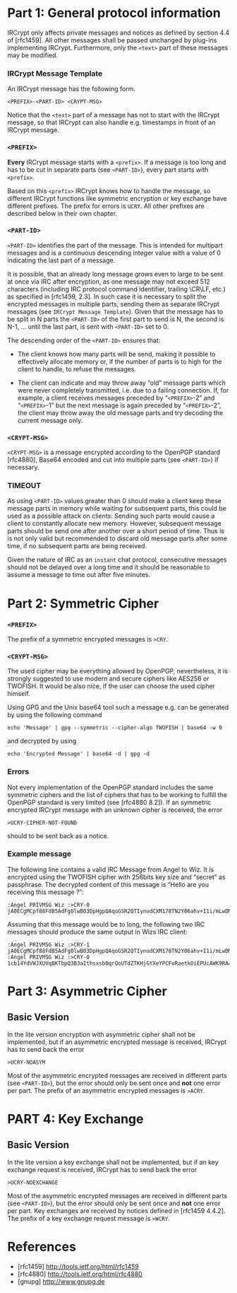 Part 1: General protocol information
====================================

IRCrypt only affects private messages and notices as defined by section 4.4 of
[rfc1459]. All other messages shall be passed unchanged by plug-ins
implementing IRCrypt. Furthermore, only the `<text>` part of these messages may
be modified.


### IRCrypt Message Template

An IRCrypt message has the following form.

    <PREFIX>-<PART-ID> <CRYPT-MSG>

Notice that the `<text>` part of a message has not to start with the IRCrypt
message, so that IRCrypt can also handle e.g. timestamps in front of an IRCrypt
message.

### `<PREFIX>`

**Every** IRCrypt message starts with a `<prefix>`. If a message is too long
and has to be cut in separate parts (see `<PART-ID>`), every part starts with
`<prefix>`.

Based on this `<prefix>` IRCrypt knows how to handle the message, so different
IRCrypt functions like symmetric encryption or key exchange have different
prefixes. The prefix for errors is `UCRY`. All other prefixes are described
below in their own chapter.

### `<PART-ID>`

`<PART-ID>` identifies the part of the message. This is intended for multipart
messages and is a continuous descending integer value with a value of
0 indicating the last part of a message.

It is possible, that an already long message grows even to large to be sent at
once via IRC after encryption, as one message may not exceed 512 characters
(including IRC protocol command identifier, trailing \CR\LF, etc.) as specified
in [rfc1459, 2.3]. In such case it is necessary to split the encrypted messages
in multiple parts, sending them as separate IRCrypt messages (see `IRCrypt
Message Template`). Given that the message has to be split in N parts the
`<PART-ID>` of the first part to send is N, the second is N-1, … until the last
part, is sent with `<PART-ID>` set to 0.

The descending order of the `<PART-ID>` ensures that:

 - The client knows how many parts will be send, making it possible to
	effectively allocate memory or, if the number of parts is to high for the
	client to handle, to refuse the messages.

 - The client can indicate and may throw away “old” message parts which were
	never completely transmitted, i.e. due to a failing connection. If, for
	example, a client receives messages preceded by “`<PREFIX>`-2” and “`<PREFIX>`-1”
	but the next message is again preceded by “`<PREFIX>`-2”, the client may
	throw away the old message parts and try decoding the current message only.


### `<CRYPT-MSG>`

`<CRYPT-MSG>` is a message encrypted according to the OpenPGP standard
[rfc4880], Base64 encoded and cut into multiple parts (see `<PART-ID>`) if
necessary.


### TIMEOUT

As using `<PART-ID>` values greater than 0 should make a client keep these
message parts in memory while waiting for subsequent parts, this could be used
as a possible attack on clients: Sending such parts would cause a client to
constantly allocate new memory. However, subsequent message parts should be
send one after another over a short period of time. Thus is is not only valid
but recommended to discard old message parts after some time, if no subsequent
parts are being received.

Given the nature of IRC as an `instant` chat protocol, consecutive messages
should not be delayed over a long time and it should be reasonable to assume a
message to time out after five minutes.


Part 2: Symmetric Cipher
========================

### `<PREFIX>`

The prefix of a symmetric encrypted messages is `>CRY`.


### `<CRYPT-MSG>`

The used cipher may be everything allowed by OpenPGP, nevertheless, it is
strongly suggested to use modern and secure ciphers like AES256 or TWOFISH. It
would be also nice, if the user can choose the used cipher himself.

Using GPG and the Unix base64 tool such a message e.g. can be generated by using the
following command

    echo 'Message' | gpg --symmetric --cipher-algo TWOFISH | base64 -w 0

and decrypted by using

	echo 'Encrypted Message' | base64 -d | gpg -d

### Errors

Not every implementation of the OpenPGP standard includes the same symmetric
ciphers and the list of ciphers that has to be working to fulfill the OpenPGP
standard is very limited (see [rfc4880 8.2]). If an symmetric encrypted IRCrypt
message with an unknown cipher is received, the error

	>UCRY-CIPHER-NOT-FOUND

should to be sent back as a notice.

### Example message

The following line contains a valid IRC Message from Angel to Wiz. It is
encrypted using the TWOFISH cipher with 256bits key size and “secret” as
passphrase. The decrypted content of this message is “Hello are you
receiving this message ?”:

    :Angel PRIVMSG Wiz :>CRY-0 jA0ECgMCpf88FdB5AdFg0lwB03DpHgpQAqoGSR2QTIynudCXM178TN2Y06ahv+I1i/mLwDMt+s021cb14YdVWJXUVqBKTbpQ3B3aIthsxsb0qrQoUTdZTKHjGYXeYPCFoRaetkOiEPUcAWK9RA==

Assuming that this message would be to long, the following two IRC messages
should produce the same output in Wizs IRC client:

    :Angel PRIVMSG Wiz :>CRY-1 jA0ECgMCpf88FdB5AdFg0lwB03DpHgpQAqoGSR2QTIynudCXM178TN2Y06ahv+I1i/mLwDMt+s02
    :Angel PRIVMSG Wiz :>CRY-0 1cb14YdVWJXUVqBKTbpQ3B3aIthsxsb0qrQoUTdZTKHjGYXeYPCFoRaetkOiEPUcAWK9RA==


Part 3: Asymmetric Cipher
=========================

Basic Version
-------------

In the lite version encryption with asymmetric cipher shall not be implemented,
but if an asymmetric encrypted message is received, IRCrypt has to send back
the error

	>UCRY-NOASYM

Most of the asymmetric encrypted messages are received in different parts (see
`<PART-ID>`), but the error should only be sent once and **not** one error per
part. The prefix of an asymmetric encrypted messages is `>ACRY`.


PART 4: Key Exchange
====================

Basic Version
-------------

In the lite version a key exchange shall not be implemented, but if an key
exchange request is received, IRCrypt has to send back the error

	>UCRY-NOEXCHANGE

Most of the asymmetric encrypted messages are received in different parts (see
`<PART-ID>`), but the error should only be sent once and **not** one error per
part. Key exchanges are received by notices defined in [rfc1459 4.4.2]. The
prefix of a key exchange request message is `>WCRY`.


References
==========

 - [rfc1459] http://tools.ietf.org/html/rfc1459
 - [rfc4880] http://tools.ietf.org/html/rfc4880
 - [gnupg]   http://www.gnupg.de
